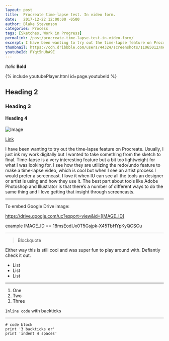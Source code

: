 ```yaml
---
layout: post
title:  Procreate time-lapse test. In video form.
date:   2017-12-22 12:00:00 -0500
author: Blake Stevenson
categories: Process
tags: [Sketches, Work in Progress]
permalink: /post/procreate-time-lapse-test-in-video-form/
excerpt: I have been wanting to try out the time-lapse feature on Procreate. Usually, I just ink my work digitally but I wanted to take something from the sketch to final.
thumbnail: https://cdn.dribbble.com/users/44324/screenshots/11065012/media/c462a5a2e3f854fb9cddd406c9561c2b.jpg
youtubeId: PYqt5nUhA9E
---
```


*Italic*
**Bold**

{% include youtubePlayer.html id=page.youtubeId %}

## Heading 2
### Heading 3
#### Heading 4

![Image](http://url/a.png)

[Link](http://a.com)

I have been wanting to try out the time-lapse feature on Procreate. Usually, I just ink my work digitally but I wanted to take something from the sketch to final. Time-lapse is a very interesting feature but a bit too lightweight for what I was looking for. I see how they are utilizing the redo/undo feature to make a time-lapse video, which is cool but when I see an artist process I would prefer a screencast. I love it when IU can see all the tools an designer or artist is using and how they use it. The best part about tools like Adobe Photoshop and Illustrator is that there’s a number of different ways to do the same thing and I love getting that insight through screencasts.

---

To embed Google Drive image:

https://drive.google.com/uc?export=view&id=[IMAGE_ID]

example IMAGE_ID == 18msEodUx0T5Gsjpk-X45TbHYpKyQCSCu

---

> Blockquote

Either way this is still cool and was super fun to play around with. Defiantly check it out.

* List
* List
* List

---

1. One
2. Two
3. Three

`Inline code` with backticks

---

```
# code block
print '3 backticks or'
print 'indent 4 spaces'
```
